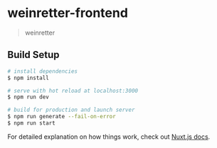 # weinretter-frontend

> weinretter

## Build Setup

```bash
# install dependencies
$ npm install

# serve with hot reload at localhost:3000
$ npm run dev

# build for production and launch server
$ npm run generate --fail-on-error
$ npm run start
```

For detailed explanation on how things work, check out [Nuxt.js docs](https://nuxtjs.org).
